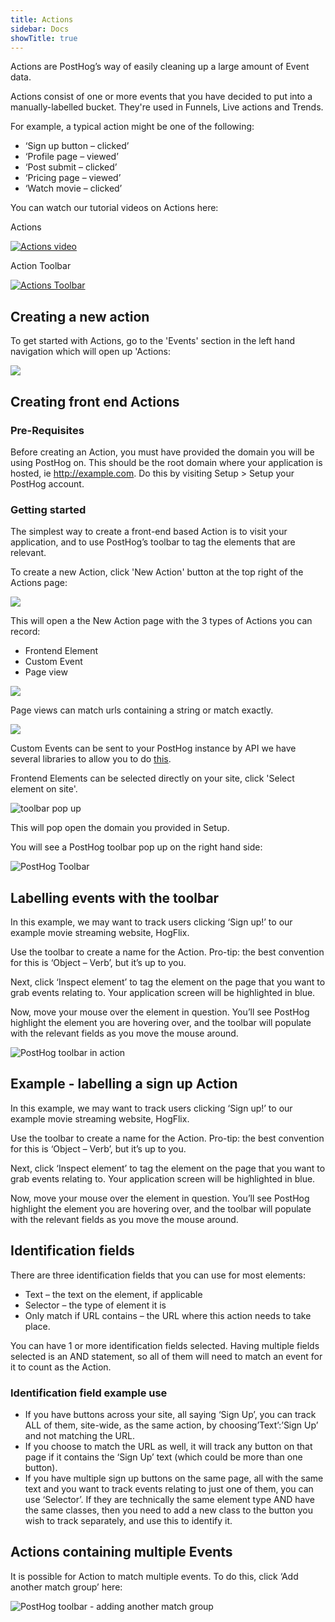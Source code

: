 ```yaml
---
title: Actions
sidebar: Docs
showTitle: true
---
```


Actions are PostHog’s way of easily cleaning up a large amount of Event data.

Actions consist of one or more events that you have decided to put into a manually-labelled bucket. They're used in Funnels, Live actions and Trends.

For example, a typical action might be one of the following:

* ‘Sign up button – clicked’
* ‘Profile page – viewed’
* ‘Post submit – clicked’
* ‘Pricing page – viewed’
* ‘Watch movie – clicked’

You can watch our tutorial videos on Actions here:

Actions 

[![Actions video](http://img.youtube.com/vi/7RcVfsXHG58/0.jpg)](http://www.youtube.com/watch?v=7RcVfsXHG58)

Action Toolbar 

[![Actions Toolbar](http://img.youtube.com/vi/NezwIa_PihU/0.jpg)](http://www.youtube.com/watch?v=NezwIa_PihU)

## Creating a new action 

To get started with Actions, go to the 'Events' section in the left hand navigation which will open up 'Actions:

![](../../images/03/Posthog-17.png)

## Creating front end Actions

### Pre-Requisites

Before creating an Action, you must have provided the domain you will be using PostHog on. This should be the root domain where your application is hosted, ie http://example.com. Do this by visiting Setup > Setup your PostHog account.

### Getting started

The simplest way to create a front-end based Action is to visit your application, and to use PostHog’s toolbar to tag the elements that are relevant.

To create a new Action, click 'New Action' button at the top right of the Actions page:

![](../../images/03/Posthog-18.png)

This will open a the New Action page with the 3 types of Actions you can record:

* Frontend Element
* Custom Event
* Page view

![](../../images/03/Posthog-19.png)

Page views can match urls containing a string or match exactly.

![](../../images/03/Posthog-20.png)

Custom Events can be sent to your PostHog instance by API we have several libraries to allow you to do [this](/Integrations).

Frontend Elements can be selected directly on your site, click 'Select element on site'.

![toolbar pop up](../../images/03/Posthog-21.png)

This will pop open the domain you provided in Setup.

You will see a PostHog toolbar pop up on the right hand side:

![PostHog Toolbar](../../images/02/Screenshot-2020-02-09-at-14.48.17.png)


## Labelling events with the toolbar

In this example, we may want to track users clicking ‘Sign up!’ to our example movie streaming website, HogFlix.

Use the toolbar to create a name for the Action. Pro-tip: the best convention for this is ‘Object – Verb’, but it’s up to you.

Next, click ‘Inspect element’ to tag the element on the page that you want to grab events relating to. Your application screen will be highlighted in blue.

Now, move your mouse over the element in question. You’ll see PostHog highlight the element you are hovering over, and the toolbar will populate with the relevant fields as you move the mouse around.

![PostHog toolbar in action](../../images/02/Screenshot-2020-02-09-at-14.51.31.png)

## Example - labelling a sign up Action

In this example, we may want to track users clicking ‘Sign up!’ to our example movie streaming website, HogFlix.

Use the toolbar to create a name for the Action. Pro-tip: the best convention for this is ‘Object – Verb’, but it’s up to you.

Next, click ‘Inspect element’ to tag the element on the page that you want to grab events relating to. Your application screen will be highlighted in blue.

Now, move your mouse over the element in question. You’ll see PostHog highlight the element you are hovering over, and the toolbar will populate with the relevant fields as you move the mouse around.

## Identification fields

There are three identification fields that you can use for most elements:

* Text – the text on the element, if applicable
* Selector – the type of element it is
* Only match if URL contains – the URL where this action needs to take place. 
 
You can have 1 or more identification fields selected. Having multiple fields selected is an AND statement, so all of them will need to match an event for it to count as the Action.

### Identification field example use

* If you have buttons across your site, all saying ‘Sign Up’, you can track ALL of them, site-wide, as the same action, by choosing’Text’:’Sign Up’ and not matching the URL.
* If you choose to match the URL as well, it will track any button on that page if it contains the ‘Sign Up’ text (which could be more than one button).
* If you have multiple sign up buttons on the same page, all with the same text and you want to track events relating to just one of them, you can use ‘Selector’. If they are technically the same element type AND have the same classes, then you need to add a new class to the button you wish to track separately, and use this to identify it.
 
## Actions containing multiple Events 

It is possible for Action to match multiple events. To do this, click ‘Add another match group’ here:

![PostHog toolbar - adding another match group](../../images/02/Screenshot-2020-02-09-at-15.04.51.png)
